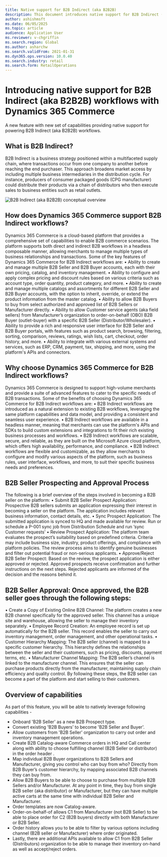 ```yaml
---
title: Native support for B2B Indirect (aka B2B2B)
description: This document introduces native support for B2B Indirect (aka B2B2B) workflows within Dynamics 365 Commerce, detailing its features and benefits.
author: ashishmsft
ms.date: 06/05/2025
ms.topic: article
audience: Application User
ms.reviewer: v-chgriffin
ms.search.region: Global
ms.author: asharchw
ms.search.validFrom: 2021-01-31
ms.dyn365.ops.version: 10.0.40
ms.search.industry: retail
ms.search.form: RetailOperations
---
```


# Introducing native support for B2B Indirect (aka B2B2B) workflows with Dynamics 365 Commerce
A new feature with new set of capabilities providing native support for powering B2B Indirect (aka B2B2B) workflows. 

## What is B2B Indirect?
B2B Indirect is a business strategy positioned within a multifaceted supply chain, where transactions occur from one company to another before reaching the end purchaser. This approach broadens market access by including multiple business intermediaries in the distribution cycle. For instance, producers of consumer packaged goods (CPG manufacturer) could distribute their products via a chain of distributors who then execute sales to business entities such as retail outlets.

![B2B Indirect (aka B2B2B) conceptual overview](./media/B2B2B-Overview-Conceptual-Model.png)

## How does Dynamics 365 Commerce support B2B Indirect workflows?
Dynamics 365 Commerce is a cloud-based platform that provides a comprehensive set of capabilities to enable B2B commerce scenarios. The platform supports both direct and indirect B2B workflows in a headless composable manner, allowing merchants to manage multiple types of business relationships and transactions. Some of the key features of Dynamics 365 Commerce for B2B Indirect workflows are:
•	Ability to create and manage multiple B2B Seller and B2B Buyer accounts, each with their own pricing, catalog, and inventory management.
•	Ability to configure and apply complex pricing and discount rules based on various criteria such as account type, order quantity, product category, and more.
•	Ability to create and manage multiple catalogs and assortments for different B2B Seller and B2B Buyer accounts, with the option to inherit, override, or extend the product information from the master catalog.
•	Ability to allow B2B Buyers to buy from select authorized and approved list of B2B Sellers or Manufacturer directly. 
•	Ability to allow Customer service agents (aka field sellers) from Manufacturer’s organization to order-on-behalf (OBO) B2B Buyer (outlet-buyer) with a specific B2B Seller (Distributor/Wholesaler).
•	Ability to provide a rich and responsive user interface for B2B Seller and B2B Buyer portals, with features such as product search, browsing, filtering, sorting, comparison, reviews, ratings, wish lists, cart, checkout, order history, and more.
•	Ability to integrate with various external systems and services, such as ERP, CRM, payment, tax, shipping, and more, using the platform's APIs and connectors.

## Why choose Dynamics 365 Commerce for B2B Indirect workflows?

Dynamics 365 Commerce is designed to support high-volume merchants and provide a suite of advanced features to cater to the specific needs of B2B transactions. Some of the benefits of choosing Dynamics 365 Commerce for B2B Indirect workflows are:
•	B2B Indirect workflows are introduced as a natural extension to existing B2B workflows, leveraging the same platform capabilities and data model, and providing a consistent and seamless user experience.
•	B2B Indirect workflows are available in a headless manner, meaning that merchants can use the platform's APIs and SDKs to build custom extensions and integrations to fit their rich existing business processes and workflows.
•	B2B Indirect workflows are scalable, secure, and reliable, as they are built on the Microsoft Azure cloud platform, which offers high availability, performance, and compliance.
•	B2B Indirect workflows are flexible and customizable, as they allow merchants to configure and modify various aspects of the platform, such as business rules, user interface, workflows, and more, to suit their specific business needs and preferences.


## B2B Seller Prospecting and Approval Process
The following is a brief overview of the steps involved in becoming a B2B seller on the platform:
•	Submit B2B Seller Prospect Application: Prospective B2B sellers submits an application expressing their interest in becoming a seller on the platform. The application includes relevant business information, contact details, etc.
•	Sync Prospect Application: The submitted application is synced to HQ and made available for review. Run or schedule a P-001 sync job from Distribution Schedule and run ‘sync Customer requests’ 
•	Review Prospect Application: The platform team evaluates the prospect’s suitability based on predefined criteria. Criteria may include business size, industry, product offerings, and compliance with platform policies. The review process aims to identify genuine businesses and filter out potential fraud or non-serious applicants.
•	Approve/Reject B2B Seller Prospect: Based on the review, the prospect application is either approved or rejected. Approved prospects receive confirmation and further instructions on the next steps. Rejected applicants are informed of the decision and the reasons behind it.


## B2B Seller Approval: Once approved, the B2B seller goes through the following steps:
•	Create a Copy of Existing Online B2B Channel: The platform creates a new B2B channel specifically for the approved seller. This channel has a unique site and warehouse, allowing the seller to manage their inventory separately.
•	Employee Record Creation: An employee record is set up automatically for the B2B seller. This record enables the seller to carry out inventory management, order management, and other operational tasks.
•	Customer Hierarchy Mapping: The B2B seller (channel) is mapped to a specific customer hierarchy. This hierarchy defines the relationships between the seller and their customers, such as pricing, discounts, payment terms, etc.
•	Manufacturer Channel Mapping: The B2B seller’s channel is linked to the manufacturer channel. This ensures that the seller can purchase products directly from the manufacturer, maintaining supply chain efficiency and quality control.
By following these steps, the B2B seller can become a part of the platform and start selling to their customers.


## Overview of capabilities 
As part of this feature, you will be able to natively leverage following capabilities - 

-	Onboard 'B2B Seller' as a new B2B Prospect type. 
-	Convert existing 'B2B Buyers’ to become 'B2B Seller and Buyer'. 
-	Allow customers from 'B2B Seller' organization to carry out order and inventory management operations. 
-	Create B2B Catalog-aware Commerce orders in HQ and Call center along with ability to choose fulfilling channel (B2B Seller or distributor) in the order header .
-	Map individual B2B Buyer organizations to B2B Sellers and Manufacturer, giving you control who can buy from who? Directly from B2B Buyer’s customer hierarchy, by mapping associated B2B channels they can buy from. 
-	Allow B2B Buyers to be able to choose to purchase from multiple B2B Sellers and/or Manufacturer. At any point in time, they buy from single B2B seller (aka distributor) or Manufacturer, but they can have multiple active carts at the same time with individual B2B Seller and Manufacturer. 
-	Order templates are now Catalog-aware. 
-	Order-on-behalf-of allows C1 from Manufacturer (not B2B Seller) to be able to place order for C2 (B2B buyers) directly with both Manufacturer or B2B Seller.
-	Order history allows you to be able to filter by various options including channel (B2B seller or Manufacturer) where order originated.
-	Lastly, there are additional APIs available to allow C1 from B2B Seller (Distributors) organization to be able to manage their inventory on-hand as well as accept/reject orders. 



